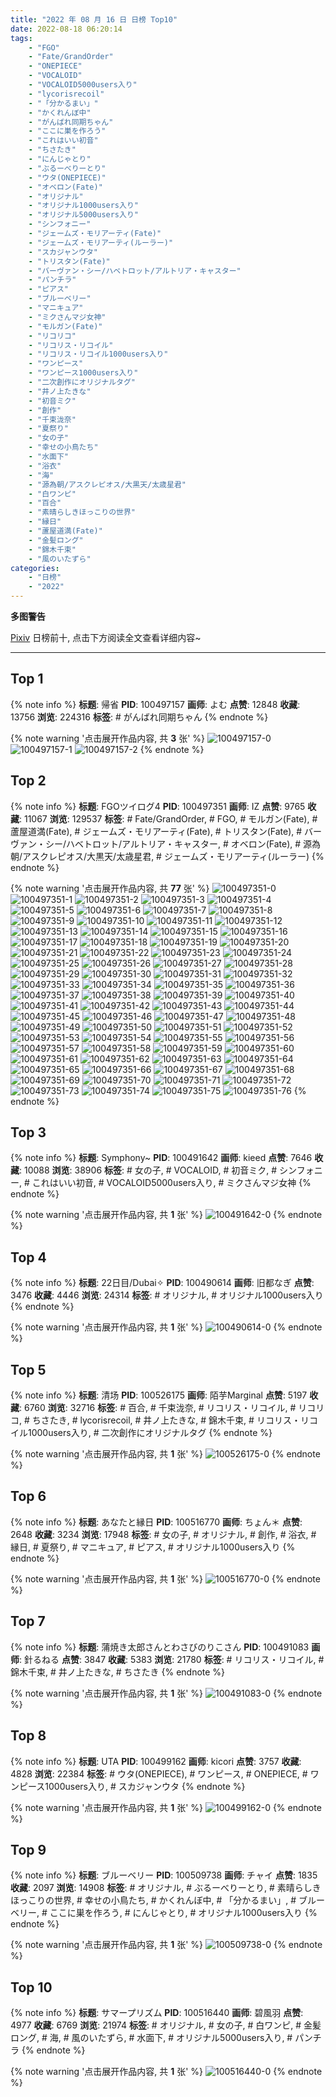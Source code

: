 ```yaml
---
title: "2022 年 08 月 16 日 日榜 Top10"
date: 2022-08-18 06:20:14
tags:
    - "FGO"
    - "Fate/GrandOrder"
    - "ONEPIECE"
    - "VOCALOID"
    - "VOCALOID5000users入り"
    - "lycorisrecoil"
    - "「分かるまい」"
    - "かくれんぼ中"
    - "がんばれ同期ちゃん"
    - "ここに巣を作ろう"
    - "これはいい初音"
    - "ちさたき"
    - "にんじゃとり"
    - "ぶるーべりーとり"
    - "ウタ(ONEPIECE)"
    - "オベロン(Fate)"
    - "オリジナル"
    - "オリジナル1000users入り"
    - "オリジナル5000users入り"
    - "シンフォニー"
    - "ジェームズ・モリアーティ(Fate)"
    - "ジェームズ・モリアーティ(ルーラー)"
    - "スカジャンウタ"
    - "トリスタン(Fate)"
    - "バーヴァン・シー/ハベトロット/アルトリア・キャスター"
    - "パンチラ"
    - "ピアス"
    - "ブルーベリー"
    - "マニキュア"
    - "ミクさんマジ女神"
    - "モルガン(Fate)"
    - "リコリコ"
    - "リコリス・リコイル"
    - "リコリス・リコイル1000users入り"
    - "ワンピース"
    - "ワンピース1000users入り"
    - "二次創作にオリジナルタグ"
    - "井ノ上たきな"
    - "初音ミク"
    - "創作"
    - "千束泷奈"
    - "夏祭り"
    - "女の子"
    - "幸せの小鳥たち"
    - "水面下"
    - "浴衣"
    - "海"
    - "源為朝/アスクレピオス/大黒天/太歳星君"
    - "白ワンピ"
    - "百合"
    - "素晴らしきほっこりの世界"
    - "縁日"
    - "蘆屋道満(Fate)"
    - "金髪ロング"
    - "錦木千束"
    - "風のいたずら"
categories:
    - "日榜"
    - "2022"
---
```


<i class="fa fa-triangle-exclamation"></i>**多图警告**<i class="fa fa-triangle-exclamation"></i>

[Pixiv](https://www.pixiv.net/) 日榜前十, 点击下方阅读全文查看详细内容~

<!-- more -->

---

## Top 1

{% note info %}
**标题**: 帰省
**PID**: 100497157 **画师**: よむ
**点赞**: 12848 **收藏**: 13756 **浏览**: 224316
**标签**: # がんばれ同期ちゃん
{% endnote %}

{% note warning '点击展开作品内容, 共 **3** 张' %}
![100497157-0](https://i.pixiv.re/img-original/img/2022/08/15/08/04/11/100497157_p0.png)
![100497157-1](https://i.pixiv.re/img-original/img/2022/08/15/08/04/11/100497157_p1.png)
![100497157-2](https://i.pixiv.re/img-original/img/2022/08/15/08/04/11/100497157_p2.png)
{% endnote %}

## Top 2

{% note info %}
**标题**: FGOツイログ4
**PID**: 100497351 **画师**: IZ
**点赞**: 9765 **收藏**: 11067 **浏览**: 129537
**标签**: # Fate/GrandOrder, # FGO, # モルガン(Fate), # 蘆屋道満(Fate), # ジェームズ・モリアーティ(Fate), # トリスタン(Fate), # バーヴァン・シー/ハベトロット/アルトリア・キャスター, # オベロン(Fate), # 源為朝/アスクレピオス/大黒天/太歳星君, # ジェームズ・モリアーティ(ルーラー)
{% endnote %}

{% note warning '点击展开作品内容, 共 **77** 张' %}
![100497351-0](https://i.pixiv.re/img-original/img/2022/08/15/08/21/18/100497351_p0.jpg)
![100497351-1](https://i.pixiv.re/img-original/img/2022/08/15/08/21/18/100497351_p1.jpg)
![100497351-2](https://i.pixiv.re/img-original/img/2022/08/15/08/21/18/100497351_p2.jpg)
![100497351-3](https://i.pixiv.re/img-original/img/2022/08/15/08/21/18/100497351_p3.jpg)
![100497351-4](https://i.pixiv.re/img-original/img/2022/08/15/08/21/18/100497351_p4.jpg)
![100497351-5](https://i.pixiv.re/img-original/img/2022/08/15/08/21/18/100497351_p5.jpg)
![100497351-6](https://i.pixiv.re/img-original/img/2022/08/15/08/21/18/100497351_p6.jpg)
![100497351-7](https://i.pixiv.re/img-original/img/2022/08/15/08/21/18/100497351_p7.jpg)
![100497351-8](https://i.pixiv.re/img-original/img/2022/08/15/08/21/18/100497351_p8.jpg)
![100497351-9](https://i.pixiv.re/img-original/img/2022/08/15/08/21/18/100497351_p9.jpg)
![100497351-10](https://i.pixiv.re/img-original/img/2022/08/15/08/21/18/100497351_p10.jpg)
![100497351-11](https://i.pixiv.re/img-original/img/2022/08/15/08/21/18/100497351_p11.jpg)
![100497351-12](https://i.pixiv.re/img-original/img/2022/08/15/08/21/18/100497351_p12.jpg)
![100497351-13](https://i.pixiv.re/img-original/img/2022/08/15/08/21/18/100497351_p13.jpg)
![100497351-14](https://i.pixiv.re/img-original/img/2022/08/15/08/21/18/100497351_p14.jpg)
![100497351-15](https://i.pixiv.re/img-original/img/2022/08/15/08/21/18/100497351_p15.jpg)
![100497351-16](https://i.pixiv.re/img-original/img/2022/08/15/08/21/18/100497351_p16.jpg)
![100497351-17](https://i.pixiv.re/img-original/img/2022/08/15/08/21/18/100497351_p17.jpg)
![100497351-18](https://i.pixiv.re/img-original/img/2022/08/15/08/21/18/100497351_p18.jpg)
![100497351-19](https://i.pixiv.re/img-original/img/2022/08/15/08/21/18/100497351_p19.jpg)
![100497351-20](https://i.pixiv.re/img-original/img/2022/08/15/08/21/18/100497351_p20.jpg)
![100497351-21](https://i.pixiv.re/img-original/img/2022/08/15/08/21/18/100497351_p21.jpg)
![100497351-22](https://i.pixiv.re/img-original/img/2022/08/15/08/21/18/100497351_p22.jpg)
![100497351-23](https://i.pixiv.re/img-original/img/2022/08/15/08/21/18/100497351_p23.jpg)
![100497351-24](https://i.pixiv.re/img-original/img/2022/08/15/08/21/18/100497351_p24.jpg)
![100497351-25](https://i.pixiv.re/img-original/img/2022/08/15/08/21/18/100497351_p25.jpg)
![100497351-26](https://i.pixiv.re/img-original/img/2022/08/15/08/21/18/100497351_p26.jpg)
![100497351-27](https://i.pixiv.re/img-original/img/2022/08/15/08/21/18/100497351_p27.jpg)
![100497351-28](https://i.pixiv.re/img-original/img/2022/08/15/08/21/18/100497351_p28.jpg)
![100497351-29](https://i.pixiv.re/img-original/img/2022/08/15/08/21/18/100497351_p29.jpg)
![100497351-30](https://i.pixiv.re/img-original/img/2022/08/15/08/21/18/100497351_p30.jpg)
![100497351-31](https://i.pixiv.re/img-original/img/2022/08/15/08/21/18/100497351_p31.jpg)
![100497351-32](https://i.pixiv.re/img-original/img/2022/08/15/08/21/18/100497351_p32.jpg)
![100497351-33](https://i.pixiv.re/img-original/img/2022/08/15/08/21/18/100497351_p33.jpg)
![100497351-34](https://i.pixiv.re/img-original/img/2022/08/15/08/21/18/100497351_p34.jpg)
![100497351-35](https://i.pixiv.re/img-original/img/2022/08/15/08/21/18/100497351_p35.jpg)
![100497351-36](https://i.pixiv.re/img-original/img/2022/08/15/08/21/18/100497351_p36.jpg)
![100497351-37](https://i.pixiv.re/img-original/img/2022/08/15/08/21/18/100497351_p37.jpg)
![100497351-38](https://i.pixiv.re/img-original/img/2022/08/15/08/21/18/100497351_p38.jpg)
![100497351-39](https://i.pixiv.re/img-original/img/2022/08/15/08/21/18/100497351_p39.jpg)
![100497351-40](https://i.pixiv.re/img-original/img/2022/08/15/08/21/18/100497351_p40.jpg)
![100497351-41](https://i.pixiv.re/img-original/img/2022/08/15/08/21/18/100497351_p41.jpg)
![100497351-42](https://i.pixiv.re/img-original/img/2022/08/15/08/21/18/100497351_p42.jpg)
![100497351-43](https://i.pixiv.re/img-original/img/2022/08/15/08/21/18/100497351_p43.jpg)
![100497351-44](https://i.pixiv.re/img-original/img/2022/08/15/08/21/18/100497351_p44.jpg)
![100497351-45](https://i.pixiv.re/img-original/img/2022/08/15/08/21/18/100497351_p45.jpg)
![100497351-46](https://i.pixiv.re/img-original/img/2022/08/15/08/21/18/100497351_p46.jpg)
![100497351-47](https://i.pixiv.re/img-original/img/2022/08/15/08/21/18/100497351_p47.jpg)
![100497351-48](https://i.pixiv.re/img-original/img/2022/08/15/08/21/18/100497351_p48.jpg)
![100497351-49](https://i.pixiv.re/img-original/img/2022/08/15/08/21/18/100497351_p49.jpg)
![100497351-50](https://i.pixiv.re/img-original/img/2022/08/15/08/21/18/100497351_p50.jpg)
![100497351-51](https://i.pixiv.re/img-original/img/2022/08/15/08/21/18/100497351_p51.jpg)
![100497351-52](https://i.pixiv.re/img-original/img/2022/08/15/08/21/18/100497351_p52.jpg)
![100497351-53](https://i.pixiv.re/img-original/img/2022/08/15/08/21/18/100497351_p53.jpg)
![100497351-54](https://i.pixiv.re/img-original/img/2022/08/15/08/21/18/100497351_p54.jpg)
![100497351-55](https://i.pixiv.re/img-original/img/2022/08/15/08/21/18/100497351_p55.jpg)
![100497351-56](https://i.pixiv.re/img-original/img/2022/08/15/08/21/18/100497351_p56.jpg)
![100497351-57](https://i.pixiv.re/img-original/img/2022/08/15/08/21/18/100497351_p57.jpg)
![100497351-58](https://i.pixiv.re/img-original/img/2022/08/15/08/21/18/100497351_p58.jpg)
![100497351-59](https://i.pixiv.re/img-original/img/2022/08/15/08/21/18/100497351_p59.jpg)
![100497351-60](https://i.pixiv.re/img-original/img/2022/08/15/08/21/18/100497351_p60.jpg)
![100497351-61](https://i.pixiv.re/img-original/img/2022/08/15/08/21/18/100497351_p61.jpg)
![100497351-62](https://i.pixiv.re/img-original/img/2022/08/15/08/21/18/100497351_p62.jpg)
![100497351-63](https://i.pixiv.re/img-original/img/2022/08/15/08/21/18/100497351_p63.jpg)
![100497351-64](https://i.pixiv.re/img-original/img/2022/08/15/08/21/18/100497351_p64.jpg)
![100497351-65](https://i.pixiv.re/img-original/img/2022/08/15/08/21/18/100497351_p65.jpg)
![100497351-66](https://i.pixiv.re/img-original/img/2022/08/15/08/21/18/100497351_p66.jpg)
![100497351-67](https://i.pixiv.re/img-original/img/2022/08/15/08/21/18/100497351_p67.jpg)
![100497351-68](https://i.pixiv.re/img-original/img/2022/08/15/08/21/18/100497351_p68.jpg)
![100497351-69](https://i.pixiv.re/img-original/img/2022/08/15/08/21/18/100497351_p69.jpg)
![100497351-70](https://i.pixiv.re/img-original/img/2022/08/15/08/21/18/100497351_p70.jpg)
![100497351-71](https://i.pixiv.re/img-original/img/2022/08/15/08/21/18/100497351_p71.jpg)
![100497351-72](https://i.pixiv.re/img-original/img/2022/08/15/08/21/18/100497351_p72.jpg)
![100497351-73](https://i.pixiv.re/img-original/img/2022/08/15/08/21/18/100497351_p73.jpg)
![100497351-74](https://i.pixiv.re/img-original/img/2022/08/15/08/21/18/100497351_p74.jpg)
![100497351-75](https://i.pixiv.re/img-original/img/2022/08/15/08/21/18/100497351_p75.jpg)
![100497351-76](https://i.pixiv.re/img-original/img/2022/08/15/08/21/18/100497351_p76.jpg)
{% endnote %}

## Top 3

{% note info %}
**标题**: Symphony~
**PID**: 100491642 **画师**: kieed
**点赞**: 7646 **收藏**: 10088 **浏览**: 38906
**标签**: # 女の子, # VOCALOID, # 初音ミク, # シンフォニー, # これはいい初音, # VOCALOID5000users入り, # ミクさんマジ女神
{% endnote %}

{% note warning '点击展开作品内容, 共 **1** 张' %}
![100491642-0](https://i.pixiv.re/img-original/img/2022/08/15/00/30/49/100491642_p0.jpg)
{% endnote %}

## Top 4

{% note info %}
**标题**: 22日目/Dubai✧
**PID**: 100490614 **画师**: 旧都なぎ
**点赞**: 3476 **收藏**: 4446 **浏览**: 24314
**标签**: # オリジナル, # オリジナル1000users入り
{% endnote %}

{% note warning '点击展开作品内容, 共 **1** 张' %}
![100490614-0](https://i.pixiv.re/img-original/img/2022/08/15/00/00/44/100490614_p0.jpg)
{% endnote %}

## Top 5

{% note info %}
**标题**: 清场
**PID**: 100526175 **画师**: 陌芋Marginal
**点赞**: 5197 **收藏**: 6760 **浏览**: 32716
**标签**: # 百合, # 千束泷奈, # リコリス・リコイル, # リコリコ, # ちさたき, # lycorisrecoil, # 井ノ上たきな, # 錦木千束, # リコリス・リコイル1000users入り, # 二次創作にオリジナルタグ
{% endnote %}

{% note warning '点击展开作品内容, 共 **1** 张' %}
![100526175-0](https://i.pixiv.re/img-original/img/2022/08/16/12/45/05/100526175_p0.jpg)
{% endnote %}

## Top 6

{% note info %}
**标题**: あなたと縁日
**PID**: 100516770 **画师**: ちょん＊
**点赞**: 2648 **收藏**: 3234 **浏览**: 17948
**标签**: # 女の子, # オリジナル, # 創作, # 浴衣, # 縁日, # 夏祭り, # マニキュア, # ピアス, # オリジナル1000users入り
{% endnote %}

{% note warning '点击展开作品内容, 共 **1** 张' %}
![100516770-0](https://i.pixiv.re/img-original/img/2022/08/16/00/14/50/100516770_p0.png)
{% endnote %}

## Top 7

{% note info %}
**标题**: 蒲焼き太郎さんとわさびのりこさん
**PID**: 100491083 **画师**: 針るねる
**点赞**: 3847 **收藏**: 5383 **浏览**: 21780
**标签**: # リコリス・リコイル, # 錦木千束, # 井ノ上たきな, # ちさたき
{% endnote %}

{% note warning '点击展开作品内容, 共 **1** 张' %}
![100491083-0](https://i.pixiv.re/img-original/img/2022/08/15/00/12/19/100491083_p0.png)
{% endnote %}

## Top 8

{% note info %}
**标题**: UTA
**PID**: 100499162 **画师**: kicori
**点赞**: 3757 **收藏**: 4828 **浏览**: 22384
**标签**: # ウタ(ONEPIECE), # ワンピース, # ONEPIECE, # ワンピース1000users入り, # スカジャンウタ
{% endnote %}

{% note warning '点击展开作品内容, 共 **1** 张' %}
![100499162-0](https://i.pixiv.re/img-original/img/2022/08/15/16/19/08/100499162_p0.jpg)
{% endnote %}

## Top 9

{% note info %}
**标题**: ブルーベリー
**PID**: 100509738 **画师**: チャイ
**点赞**: 1835 **收藏**: 2097 **浏览**: 14908
**标签**: # オリジナル, # ぶるーべりーとり, # 素晴らしきほっこりの世界, # 幸せの小鳥たち, # かくれんぼ中, # 「分かるまい」, # ブルーベリー, # ここに巣を作ろう, # にんじゃとり, # オリジナル1000users入り
{% endnote %}

{% note warning '点击展开作品内容, 共 **1** 张' %}
![100509738-0](https://i.pixiv.re/img-original/img/2022/08/15/20/30/00/100509738_p0.png)
{% endnote %}

## Top 10

{% note info %}
**标题**: サマープリズム
**PID**: 100516440 **画师**: 碧風羽
**点赞**: 4977 **收藏**: 6769 **浏览**: 21974
**标签**: # オリジナル, # 女の子, # 白ワンピ, # 金髪ロング, # 海, # 風のいたずら, # 水面下, # オリジナル5000users入り, # パンチラ
{% endnote %}

{% note warning '点击展开作品内容, 共 **1** 张' %}
![100516440-0](https://i.pixiv.re/img-original/img/2022/08/16/00/04/57/100516440_p0.jpg)
{% endnote %}
